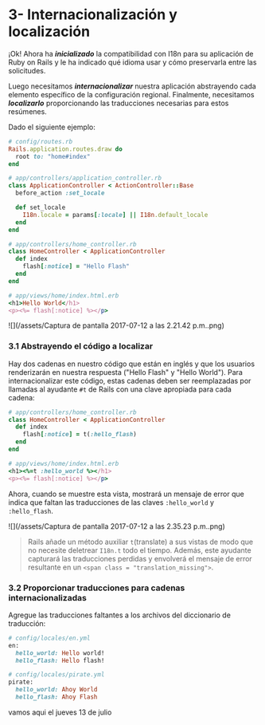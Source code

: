 # 3- Internacionalización y localización

¡Ok! Ahora ha _**inicializado**_ la compatibilidad con I18n para su aplicación de Ruby on Rails y le ha indicado qué idioma usar y cómo preservarla entre las solicitudes.

Luego necesitamos _**internacionalizar**_ nuestra aplicación abstrayendo cada elemento específico de la configuración regional. Finalmente, necesitamos _**localizarlo**_ proporcionando las traducciones necesarias para estos resúmenes.

Dado el siguiente ejemplo:

```ruby
# config/routes.rb
Rails.application.routes.draw do
  root to: "home#index"
end
```

```ruby
# app/controllers/application_controller.rb
class ApplicationController < ActionController::Base
  before_action :set_locale

  def set_locale
    I18n.locale = params[:locale] || I18n.default_locale
  end
end
```

```ruby
# app/controllers/home_controller.rb
class HomeController < ApplicationController
  def index
    flash[:notice] = "Hello Flash"
  end
end
```

```ruby
# app/views/home/index.html.erb
<h1>Hello World</h1>
<p><%= flash[:notice] %></p>
```

![](/assets/Captura de pantalla 2017-07-12 a las 2.21.42 p.m..png)

### 3.1 Abstrayendo el código a localizar

Hay dos cadenas en nuestro código que están en inglés y que los usuarios renderizarán en nuestra respuesta \("Hello Flash" y "Hello World"\). Para internacionalizar este código, estas cadenas deben ser reemplazadas por llamadas al ayudante  `#t` de Rails con una clave apropiada para cada cadena:

```ruby
# app/controllers/home_controller.rb
class HomeController < ApplicationController
  def index
    flash[:notice] = t(:hello_flash)
  end
end
```

```ruby
# app/views/home/index.html.erb
<h1><%=t :hello_world %></h1>
<p><%= flash[:notice] %></p>
```

Ahora, cuando se muestre esta vista, mostrará un mensaje de error que indica que faltan las traducciones de las claves `:hello_world` y `:hello_flash`.

![](/assets/Captura de pantalla 2017-07-12 a las 2.35.23 p.m..png)

> Rails añade un método auxiliar `t`\(translate\) a sus vistas de modo que no necesite deletrear `I18n.t` todo el tiempo. Además, este ayudante capturará las traducciones perdidas y envolverá el mensaje de error resultante en un `<span class = "translation_missing">`.

### 3.2 Proporcionar traducciones para cadenas internacionalizadas

Agregue las traducciones faltantes a los archivos del diccionario de traducción:

```ruby
# config/locales/en.yml
en:
  hello_world: Hello world!
  hello_flash: Hello flash!

# config/locales/pirate.yml
pirate:
  hello_world: Ahoy World
  hello_flash: Ahoy Flash
```

vamos aqui el jueves 13 de julio

